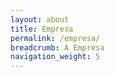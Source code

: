 ```yaml
---
layout: about
title: Empresa
permalink: /empresa/
breadcrumb: A Empresa
navigation_weight: 5
---
```


